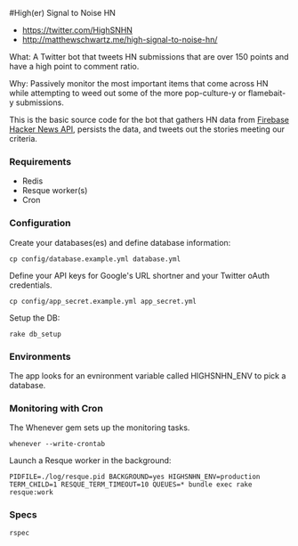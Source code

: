 #High(er) Signal to Noise HN

* https://twitter.com/HighSNHN
* http://matthewschwartz.me/high-signal-to-noise-hn/

What: A Twitter bot that tweets HN submissions that are over 150 points and have a high point to comment ratio.

Why: Passively monitor the most important items that come across HN while attempting to weed out some of the more pop-culture-y or flamebait-y submissions.

This is the basic source code for the bot that gathers HN data from [Firebase Hacker News API](https://github.com/HackerNews/API), persists the data, and tweets out the stories meeting our criteria.

### Requirements
* Redis
* Resque worker(s)
* Cron

### Configuration

Create your databases(es) and define database information:

    cp config/database.example.yml database.yml

Define your API keys for Google's URL shortner and your Twitter oAuth credentials.

    cp config/app_secret.example.yml app_secret.yml

Setup the DB:

    rake db_setup

### Environments

The app looks for an evnironment variable called HIGHSNHN_ENV to pick a database.

### Monitoring with Cron

The Whenever gem sets up the monitoring tasks.

    whenever --write-crontab

Launch a Resque worker in the background:

    PIDFILE=./log/resque.pid BACKGROUND=yes HIGHSNHN_ENV=production TERM_CHILD=1 RESQUE_TERM_TIMEOUT=10 QUEUES=* bundle exec rake resque:work

### Specs

    rspec